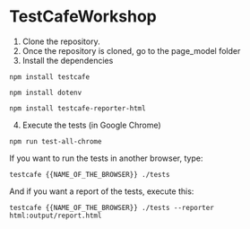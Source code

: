 # TestCafeWorkshop

1. Clone the repository.
2. Once the repository is cloned, go to the page_model folder
3. Install the dependencies

<code>npm install testcafe</code>

<code>npm install dotenv</code>

<code>npm install testcafe-reporter-html</code>

4. Execute the tests (in Google Chrome)

<code>npm run test-all-chrome</code>

If you want to run the tests in another browser, type:

<code>testcafe {{NAME_OF_THE_BROWSER}} ./tests</code>

And if you want a report of the tests, execute this:

<code>testcafe {{NAME_OF_THE_BROWSER}} ./tests --reporter html:output/report.html</code>